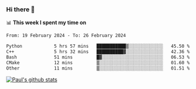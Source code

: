 ### Hi there 👋

📊 **This week I spent my time on**
<!--START_SECTION:waka-->

```txt
From: 19 February 2024 - To: 26 February 2024

Python            5 hrs 57 mins   ███████████▒░░░░░░░░░░░░░   45.50 %
C++               5 hrs 32 mins   ██████████▓░░░░░░░░░░░░░░   42.36 %
Bash              51 mins         █▓░░░░░░░░░░░░░░░░░░░░░░░   06.53 %
CMake             12 mins         ▒░░░░░░░░░░░░░░░░░░░░░░░░   01.60 %
Other             11 mins         ▒░░░░░░░░░░░░░░░░░░░░░░░░   01.51 %
```

<!--END_SECTION:waka-->


[![Paul's github stats](https://github-readme-stats.vercel.app/api?username=mickeyouyou&theme=dracula&show_icons=true)](https://github.com/anuraghazra/github-readme-stats)
